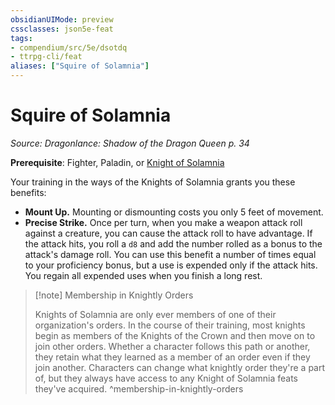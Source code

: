 ```yaml
---
obsidianUIMode: preview
cssclasses: json5e-feat
tags:
- compendium/src/5e/dsotdq
- ttrpg-cli/feat
aliases: ["Squire of Solamnia"]
---
```

# Squire of Solamnia
*Source: Dragonlance: Shadow of the Dragon Queen p. 34*  

**Prerequisite**:  Fighter,  Paladin, or [Knight of Solamnia](/3-Mechanics/CLI/backgrounds/knight-of-solamnia-dsotdq.md)

Your training in the ways of the Knights of Solamnia grants you these benefits:

- **Mount Up.** Mounting or dismounting costs you only 5 feet of movement.  
- **Precise Strike.** Once per turn, when you make a weapon attack roll against a creature, you can cause the attack roll to have advantage. If the attack hits, you roll a `d8` and add the number rolled as a bonus to the attack's damage roll. You can use this benefit a number of times equal to your proficiency bonus, but a use is expended only if the attack hits. You regain all expended uses when you finish a long rest.  

> [!note] Membership in Knightly Orders
> 
> Knights of Solamnia are only ever members of one of their organization's orders. In the course of their training, most knights begin as members of the Knights of the Crown and then move on to join other orders. Whether a character follows this path or another, they retain what they learned as a member of an order even if they join another. Characters can change what knightly order they're a part of, but they always have access to any Knight of Solamnia feats they've acquired.
^membership-in-knightly-orders